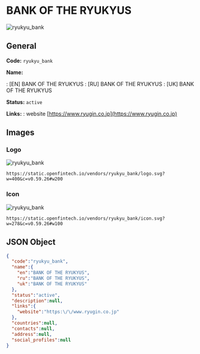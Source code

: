 
# BANK OF THE RYUKYUS 
![ryukyu_bank](https://static.openfintech.io/vendors/ryukyu_bank/logo.svg?w=400&c=v0.59.26#w200)  

## General 
 
**Code:** `ryukyu_bank` 
 
**Name:** 
 
:	[EN] BANK OF THE RYUKYUS 
:	[RU] BANK OF THE RYUKYUS 
:	[UK] BANK OF THE RYUKYUS 
 
**Status:** `active` 
 
**Links:** 
: website [https://www.ryugin.co.jp](https://www.ryugin.co.jp) 
 

## Images 

### Logo 
 
![ryukyu_bank](https://static.openfintech.io/vendors/ryukyu_bank/logo.svg?w=400&c=v0.59.26#w200)  

```
https://static.openfintech.io/vendors/ryukyu_bank/logo.svg?w=400&c=v0.59.26#w200
```  

### Icon 
 
![ryukyu_bank](https://static.openfintech.io/vendors/ryukyu_bank/icon.svg?w=278&c=v0.59.26#w100)  

```
https://static.openfintech.io/vendors/ryukyu_bank/icon.svg?w=278&c=v0.59.26#w100
```  

## JSON Object 

```json
{
  "code":"ryukyu_bank",
  "name":{
    "en":"BANK OF THE RYUKYUS",
    "ru":"BANK OF THE RYUKYUS",
    "uk":"BANK OF THE RYUKYUS"
  },
  "status":"active",
  "description":null,
  "links":{
    "website":"https:\/\/www.ryugin.co.jp"
  },
  "countries":null,
  "contacts":null,
  "address":null,
  "social_profiles":null
}
```  

